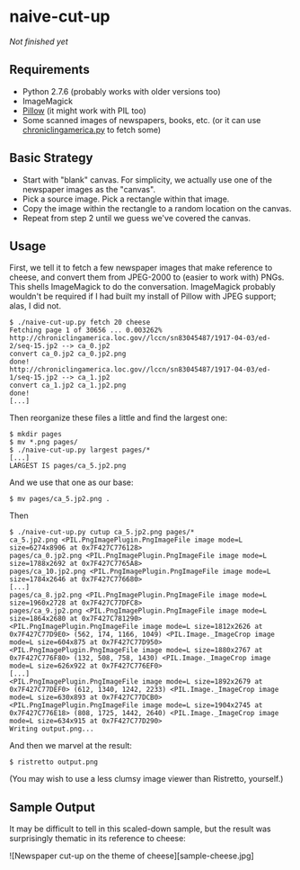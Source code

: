 naive-cut-up
============

_Not finished yet_

Requirements
------------

*   Python 2.7.6 (probably works with older versions too)
*   ImageMagick
*   [Pillow](http://python-pillow.github.io/) (it might work with PIL too)
*   Some scanned images of newspapers, books, etc. (or it can use
    [chroniclingamerica.py](https://github.com/hugovk/chroniclingamerica.py)
    to fetch some)

Basic Strategy
--------------

*   Start with "blank" canvas.  For simplicity, we actually use one of the
    newspaper images as the "canvas".
*   Pick a source image.  Pick a rectangle within that image.
*   Copy the image within the rectangle to a random location on the canvas.
*   Repeat from step 2 until we guess we've covered the canvas.

Usage
-----

First, we tell it to fetch a few newspaper images that make reference to
cheese, and convert them from JPEG-2000 to (easier to work with) PNGs.
This shells ImageMagick to do the conversation.  ImageMagick probably wouldn't
be required if I had built my install of Pillow with JPEG support; alas, I
did not.

    $ ./naive-cut-up.py fetch 20 cheese
    Fetching page 1 of 30656 ... 0.003262%
    http://chroniclingamerica.loc.gov//lccn/sn83045487/1917-04-03/ed-2/seq-15.jp2 --> ca_0.jp2
    convert ca_0.jp2 ca_0.jp2.png
    done!
    http://chroniclingamerica.loc.gov//lccn/sn83045487/1917-04-03/ed-1/seq-15.jp2 --> ca_1.jp2
    convert ca_1.jp2 ca_1.jp2.png
    done!
    [...]

Then reorganize these files a little and find the largest one:

    $ mkdir pages
    $ mv *.png pages/
    $ ./naive-cut-up.py largest pages/*
    [...]
    LARGEST IS pages/ca_5.jp2.png

And we use that one as our base:

    $ mv pages/ca_5.jp2.png .

Then

    $ ./naive-cut-up.py cutup ca_5.jp2.png pages/*
    ca_5.jp2.png <PIL.PngImagePlugin.PngImageFile image mode=L size=6274x8906 at 0x7F427C776128>
    pages/ca_0.jp2.png <PIL.PngImagePlugin.PngImageFile image mode=L size=1788x2692 at 0x7F427C7765A8>
    pages/ca_10.jp2.png <PIL.PngImagePlugin.PngImageFile image mode=L size=1784x2646 at 0x7F427C776680>
    [...]
    pages/ca_8.jp2.png <PIL.PngImagePlugin.PngImageFile image mode=L size=1960x2728 at 0x7F427C77DFC8>
    pages/ca_9.jp2.png <PIL.PngImagePlugin.PngImageFile image mode=L size=1864x2680 at 0x7F427C781290>
    <PIL.PngImagePlugin.PngImageFile image mode=L size=1812x2626 at 0x7F427C77D9E0> (562, 174, 1166, 1049) <PIL.Image._ImageCrop image mode=L size=604x875 at 0x7F427C77D950>
    <PIL.PngImagePlugin.PngImageFile image mode=L size=1880x2767 at 0x7F427C776F80> (132, 508, 758, 1430) <PIL.Image._ImageCrop image mode=L size=626x922 at 0x7F427C776EF0>
    [...]
    <PIL.PngImagePlugin.PngImageFile image mode=L size=1892x2679 at 0x7F427C77DEF0> (612, 1340, 1242, 2233) <PIL.Image._ImageCrop image mode=L size=630x893 at 0x7F427C77DCB0>
    <PIL.PngImagePlugin.PngImageFile image mode=L size=1904x2745 at 0x7F427C776E18> (808, 1725, 1442, 2640) <PIL.Image._ImageCrop image mode=L size=634x915 at 0x7F427C77D290>
    Writing output.png...

And then we marvel at the result:

    $ ristretto output.png 

(You may wish to use a less clumsy image viewer than Ristretto, yourself.)

Sample Output
-------------

It may be difficult to tell in this scaled-down sample, but the result was
surprisingly thematic in its reference to cheese:

![Newspaper cut-up on the theme of cheese][sample-cheese.jpg]
